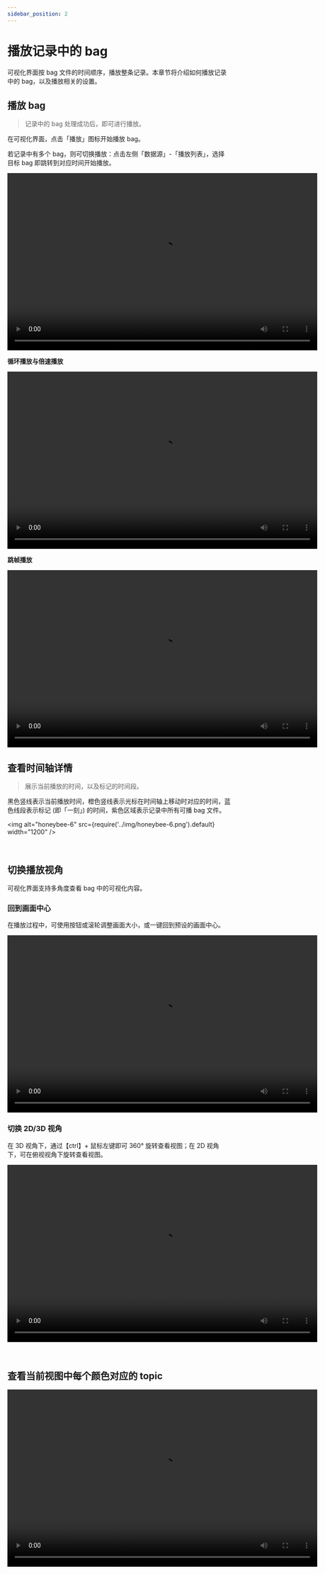 ```yaml
---
sidebar_position: 2
---
```


# 播放记录中的 bag

可视化界面按 bag 文件的时间顺序，播放整条记录。本章节将介绍如何播放记录中的 bag，以及播放相关的设置。

## 播放 bag

> 记录中的 bag 处理成功后，即可进行播放。

在可视化界面，点击「播放」图标开始播放 bag。

若记录中有多个 bag，则可切换播放：点击左侧「数据源」-「播放列表」，选择目标 bag 即跳转到对应时间开始播放。

<video src="https://coscene-artifacts-prod.oss-cn-hangzhou.aliyuncs.com/docs/4-recipes/viz/play-viz-and-playlist.mp4" controls="controls" width="700" height="400"></video>

**循环播放与倍速播放**

<video src="https://coscene-artifacts-prod.oss-cn-hangzhou.aliyuncs.com/docs/4-recipes/viz/loop-play-and-speed.mp4" controls="controls" width="700" height="400"></video>

**跳帧播放**

<video src="https://coscene-artifacts-prod.oss-cn-hangzhou.aliyuncs.com/docs/4-recipes/viz/seek-forward.mp4" controls="controls" width="700" height="400"></video>

## 查看时间轴详情

> 展示当前播放的时间，以及标记的时间段。

黑色竖线表示当前播放时间，橙色竖线表示光标在时间轴上移动时对应的时间，蓝色线段表示标记 (即「一刻」) 的时间，紫色区域表示记录中所有可播 bag 文件。

<img alt="honeybee-6" src={require('../img/honeybee-6.png').default} width="1200" />

<br />

## 切换播放视角

可视化界面支持多角度查看 bag 中的可视化内容。

### 回到画面中心

在播放过程中，可使用按钮或滚轮调整画面大小，或一键回到预设的画面中心。

<video src="https://coscene-artifacts-prod.oss-cn-hangzhou.aliyuncs.com/docs/4-recipes/viz/recenter.mp4" controls="controls" width="700" height="400"></video>

### 切换 2D/3D 视角

在 3D 视角下，通过【ctrl】+ 鼠标左键即可 360° 旋转查看视图；在 2D 视角下，可在俯视视角下旋转查看视图。

<video src="https://coscene-artifacts-prod.oss-cn-hangzhou.aliyuncs.com/docs/4-recipes/viz/3d-and-zoom.mp4" controls="controls" width="700" height="400"></video>

<br />

## 查看当前视图中每个颜色对应的 topic

<video src="https://coscene-artifacts-prod.oss-cn-hangzhou.aliyuncs.com/docs/4-recipes/viz/3D-view-point-information.mp4" controls="controls" width="700" height="400"></video>
